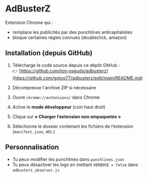 # AdBusterZ

Extension Chrome qui :
- remplace les publicités par des punchlines anticapitalistes
- bloque certaines régies connues (doubleclick, amazon)

## Installation (depuis GitHub)

1. Télécharge le code source depuis ce dépôt GitHub :  
   👉 [https://github.com/ton-pseudo/adbusterz](https://github.com/gotoo77/adbusterz/edit/main/README.md) 

2. Décompresse l'archive ZIP si nécessaire

3. Ouvre `chrome://extensions/` dans Chrome

4. Active le **mode développeur** (coin haut droit)

5. Clique sur **« Charger l’extension non empaquetée »**

6. Sélectionne le dossier contenant les fichiers de l’extension (`manifest.json`, etc.)

## Personnalisation

- Tu peux modifier les punchlines dans `punchlines.json`
- Tu peux désactiver les logs en mettant `VERBOSE = false` dans `adbusterz_observer.js`
